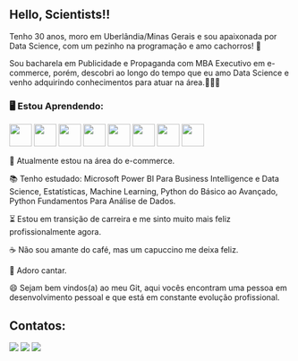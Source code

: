 ## Hello, Scientists!!

Tenho 30 anos, moro em Uberlândia/Minas Gerais e sou apaixonada por Data Science, com um pezinho na programação e amo cachorros! 💜

Sou bacharela em Publicidade e Propaganda com MBA Executivo em e-commerce, porém, descobri ao longo do tempo que eu amo Data Science e venho adquirindo conhecimentos para atuar na área.👩🏽‍💻 


### **🖥  Estou Aprendendo:**


<img loading="lazy" src="https://cdn.jsdelivr.net/gh/devicons/devicon/icons/python/python-original.svg" width="40" height="40"/>            <img loading="lazy" src="https://cdn.jsdelivr.net/gh/devicons/devicon/icons/numpy/numpy-original.svg" width="40" height="40"/>            <img loading="lazy" src="https://cdn.jsdelivr.net/gh/devicons/devicon/icons/pandas/pandas-original.svg" width="40" height="40"/>            <img loading="lazy" src="https://cdn.jsdelivr.net/gh/devicons/devicon/icons/mysql/mysql-original.svg" width="40" height="40"/>             <img loading="lazy" src="https://cdn.jsdelivr.net/gh/devicons/devicon/icons/java/java-original.svg" width="40" height="40"/>            <img loading="lazy" src="https://cdn.jsdelivr.net/gh/devicons/devicon/icons/vscode/vscode-original.svg" width="40" height="40"/>            <img loading="lazy" src="https://cdn.jsdelivr.net/gh/devicons/devicon/icons/sqlite/sqlite-original.svg" width="40" height="40"/>            <img loading="lazy" src="https://cdn.jsdelivr.net/gh/devicons/devicon/icons/rstudio/rstudio-original.svg" width="40" height="40"/>

           

          
          

🛒 Atualmente estou na área do e-commerce.

📚 Tenho estudado: Microsoft Power BI Para Business Intelligence e Data Science, Estatísticas, Machine Learning, Python do Básico ao Avançado, Python Fundamentos Para Análise de Dados. 

⏳ Estou em transição de carreira e me sinto muito mais feliz profissionalmente agora.    

☕ Não sou amante do café, mas um capuccino me deixa feliz. 

🎤 Adoro cantar. 
          
😄 Sejam bem vindos(a) ao meu Git, aqui vocês encontram uma pessoa em desenvolvimento pessoal e que está em constante evolução profissional. 


## Contatos:

<div>

<a href="https://instagram.com/nislainysilva" target="_blank"><img loading="lazy" src="https://img.shields.io/badge/-Instagram-%23E4405F?style=for-the-badge&logo=instagram&logoColor=white" target="_blank"></a>
<a href = "mailto:nislainysilva@gmail.com"><img loading="lazy" src="https://img.shields.io/badge/Gmail-D14836?style=for-the-badge&logo=gmail&logoColor=white" target="_blank"></a>
<a href="https://www.linkedin.com/in/nislainy-alves-599652208" target="_blank"><img loading="lazy" src="https://img.shields.io/badge/-LinkedIn-%230077B5?style=for-the-badge&logo=linkedin&logoColor=white" target="_blank"></a>   
</div>
